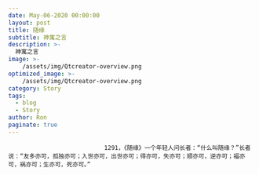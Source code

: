 ```yaml
---
date: May-06-2020 00:00:00
layout: post
title: 随缘
subtitle: 神寓之言
description: >-
  神寓之言
image: >-
    /assets/img/Qtcreator-overview.png
optimized_image: >-
    /assets/img/Qtcreator-overview.png
category: Story
tags:
  - blog
  - Story
author: Ron
paginate: true
---
```


							　　1291，《随缘》一个年轻人问长者：“什么叫随缘？”长者说：“友多亦可，孤独亦可；入世亦可，出世亦可；得亦可，失亦可；顺亦可，逆亦可；福亦可，祸亦可；生亦可，死亦可。”
							
							
						